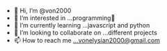 - 👋 Hi, I’m @von2000
- 👀 I’m interested in ...programming🤪
- 🌱 I’m currently learning ...javascript and python
- 💞️ I’m looking to collaborate on ...different projects
- 📫 How to reach me ...vonelysian2000@gmail.com

<!---
von2000/von2000 is a ✨ special ✨ repository because its `README.md` (this file) appears on your GitHub profile.
You can click the Preview link to take a look at your changes.
--->

